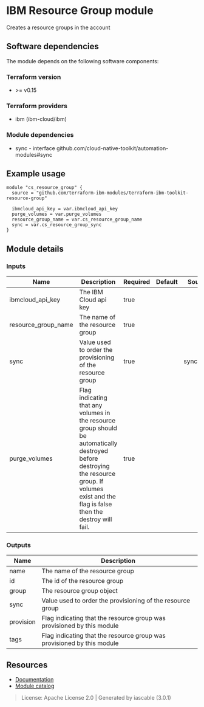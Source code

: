 # IBM Resource Group module

Creates a resource groups in the account


## Software dependencies

The module depends on the following software components:

### Terraform version

- \>= v0.15

### Terraform providers


- ibm (ibm-cloud/ibm)

### Module dependencies


- sync - interface github.com/cloud-native-toolkit/automation-modules#sync

## Example usage

```hcl
module "cs_resource_group" {
  source = "github.com/terraform-ibm-modules/terraform-ibm-toolkit-resource-group"

  ibmcloud_api_key = var.ibmcloud_api_key
  purge_volumes = var.purge_volumes
  resource_group_name = var.cs_resource_group_name
  sync = var.cs_resource_group_sync
}

```

## Module details

### Inputs

| Name | Description | Required | Default | Source |
|------|-------------|---------|----------|--------|
| ibmcloud_api_key | The IBM Cloud api key | true |  |  |
| resource_group_name | The name of the resource group | true |  |  |
| sync | Value used to order the provisioning of the resource group | true |  | sync.sync |
| purge_volumes | Flag indicating that any volumes in the resource group should be automatically destroyed before destroying the resource group. If volumes exist and the flag is false then the destroy will fail. | true |  |  |

### Outputs

| Name | Description |
|------|-------------|
| name | The name of the resource group |
| id | The id of the resource group |
| group | The resource group object |
| sync | Value used to order the provisioning of the resource group |
| provision | Flag indicating that the resource group was provisioned by this module |
| tags | Flag indicating that the resource group was provisioned by this module |

## Resources

- [Documentation](https://operate.cloudnativetoolkit.dev)
- [Module catalog](https://modules.cloudnativetoolkit.dev)

> License: Apache License 2.0 | Generated by iascable (3.0.1)
